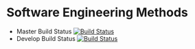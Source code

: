 # Software Engineering Methods

- Master Build Status [![Build Status](https://travis-ci.org/minheinhtet/sem.svg?branch=master)](https://travis-ci.org/minheinhtet/sem)
- Develop Build Status [![Build Status](https://travis-ci.org/minheinhtet/sem.svg?branch=develop)](https://travis-ci.org/minheinhtet/sem)
